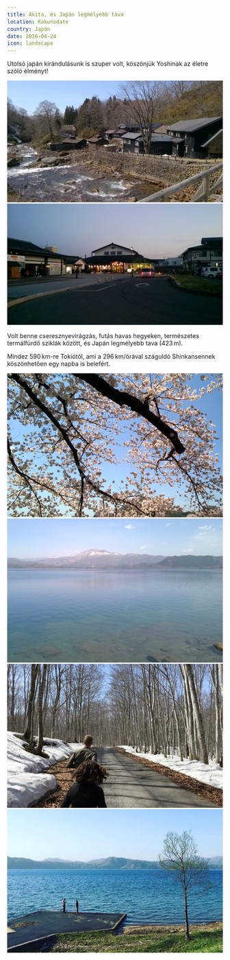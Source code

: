 ```yaml
---
title: Akita, és Japán legmélyebb tava
location: Kakunodate
country: Japán
date: 2016-04-24
icon: landscape
---
```


Utolsó japán kirándulásunk is szuper volt, köszönjük Yoshinak az életre szóló élményt!

![](../../img/kakunodate1.jpg)
![](../../img/kakunodate2.jpg)

Volt benne cseresznyevirágzás, futás havas hegyeken, természetes termálfürdő sziklák között, és Japán legmélyebb tava (423 m).

Mindez 590 km-re Tokiótól, ami a 296 km/órával száguldó Shinkansennek köszönhetően egy napba is belefért.

![](../../img/0424-1.jpg)
![](../../img/0424-2.jpg)
![](../../img/0424-3.jpg)
![](../../img/0424-4.jpg)
